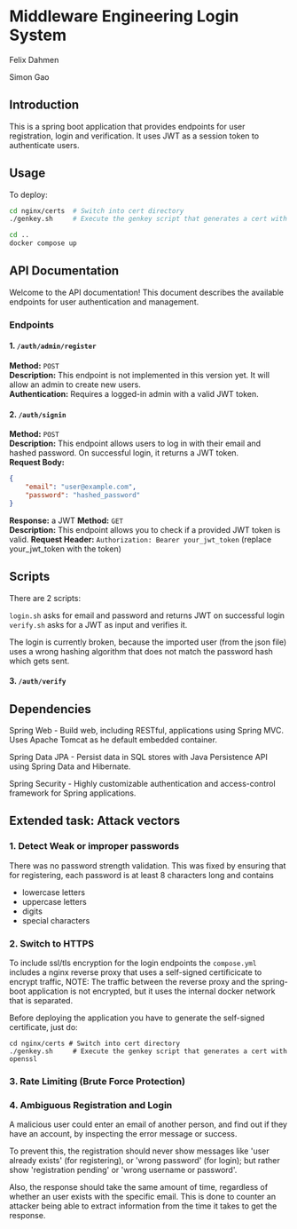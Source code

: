 # Middleware Engineering Login System

Felix Dahmen

Simon Gao

## Introduction

This is a spring boot application that provides endpoints for user registration, login and verification.
It uses JWT as a session token to authenticate users.

## Usage

To deploy: 

```bash
cd nginx/certs  # Switch into cert directory
./genkey.sh     # Execute the genkey script that generates a cert with openssl

cd ..
docker compose up
```

## API Documentation

Welcome to the API documentation! This document describes the available endpoints for user authentication and management.

### Endpoints

#### 1. `/auth/admin/register`
**Method:** `POST`  
**Description:** This endpoint is not implemented in this version yet. It will allow an admin to create new users.  
**Authentication:** Requires a logged-in admin with a valid JWT token.

#### 2. `/auth/signin`
**Method:** `POST`  
**Description:** This endpoint allows users to log in with their email and hashed password. On successful login, it returns a JWT token.  
**Request Body:**
```json
{
    "email": "user@example.com",
    "password": "hashed_password"
}
```

**Response:** a JWT 
**Method:** `GET`  
**Description:** This endpoint allows you to check if a provided JWT token is valid.
**Request Header:** `Authorization: Bearer your_jwt_token` (replace your_jwt_token with the token)

## Scripts

There are 2 scripts:

`login.sh` asks for email and password and returns JWT on successful login 
`verify.sh` asks for a JWT as input and verifies it.

The login is currently broken, because the imported user (from the json file) uses a wrong hashing algorithm 
that does not match the password hash which gets sent.

#### 3. `/auth/verify`

## Dependencies
Spring Web - Build web, including RESTful, applications using Spring MVC. Uses Apache Tomcat as
he default embedded container.

Spring Data JPA - Persist data in SQL stores with Java Persistence API using Spring Data and
Hibernate.

Spring Security - Highly customizable authentication and access-control framework for Spring applications.


## Extended task: Attack vectors

### 1. Detect Weak or improper passwords

There was no password strength validation.
This was fixed by ensuring that for registering, each password is at least 8 characters long and contains
- lowercase letters
- uppercase letters
- digits
- special characters

### 2. Switch to HTTPS

To include ssl/tls encryption for the login endpoints the `compose.yml` includes a nginx reverse proxy that uses a self-signed certificicate
to encrypt traffic, NOTE: The traffic between the reverse proxy and the spring-boot application is not encrypted, but it uses the internal docker network
that is separated.

Before deploying the application you have to generate the self-signed certificate, just do:
```console
cd nginx/certs # Switch into cert directory
./genkey.sh     # Execute the genkey script that generates a cert with openssl
```

### 3. Rate Limiting (Brute Force Protection)

### 4. Ambiguous Registration and Login

A malicious user could enter an email of another person, and find out if they have an account, by inspecting 
the error message or success.

To prevent this, the registration should never show messages like 'user already exists' (for registering),
or 'wrong password' (for login); but rather show 'registration pending' or 'wrong username or password'.

Also, the response should take the same amount of time, regardless of whether an user exists with the specific email.
This is done to counter an attacker being able to extract information from the time it takes to get the response.
